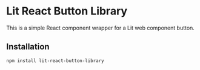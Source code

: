 # Lit React Button Library

This is a simple React component wrapper for a Lit web component button.

## Installation

```bash
npm install lit-react-button-library
